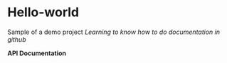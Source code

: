 # Hello-world
Sample of a demo project
*Learning to know how to do documentation in github*

**API Documentation**

